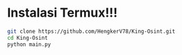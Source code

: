 # Instalasi Termux!!!
```bash
git clone https://github.com/HengkerV78/King-Osint.git 
cd King-Osint
python main.py
